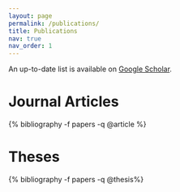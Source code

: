 ```yaml
---
layout: page
permalink: /publications/
title: Publications
nav: true
nav_order: 1
---
```

<p>An up-to-date list is available on <a href="https://scholar.google.com/citations?user=YmHEJCoAAAAJ&hl=en" target="_blank" rel="noopener noreferrer">Google Scholar</a>.</p>

<div class="publications">

<h1>Journal Articles</h1>
{% bibliography -f papers -q @article %}

<h1>Theses</h1>
{% bibliography -f papers -q @thesis%}

</div>
